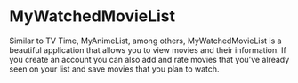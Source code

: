 # MyWatchedMovieList
Similar to TV Time, MyAnimeList, among others, MyWatchedMovieList is a beautiful application that allows you to view movies and their information. If you create an account you can also add and rate movies that you’ve already seen on your list and save movies that you plan to watch.
